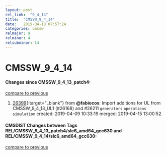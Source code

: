 ```yaml
---
layout: post
rel_link:  "9_4_14"
title:  "CMSSW_9_4_14"
date:   2019-04-18 07:57:24
categories: cmssw
relmajor: 9
relminor: 4
relsubminor: 14
---
```


# CMSSW_9_4_14
#### Changes since CMSSW_9_4_13_patch4:
[compare to previous](https://github.com/cms-sw/cmssw/compare/CMSSW_9_4_13_patch4...CMSSW_9_4_14)



1. [26399](http://github.com/cms-sw/cmssw/pull/26399){:target="_blank"}  from **@fabiocos**: Import additions for UL from CMSSW_9_4_13_UL1 (#26168) and #26211 `generators`  `operations`  `simulation`  created: 2019-04-09 10:33:19 merged: 2019-04-15 13:00:52



#### CMSDIST Changes between Tags REL/CMSSW_9_4_13_patch4/slc6_amd64_gcc630 and REL/CMSSW_9_4_14/slc6_amd64_gcc630:
[compare to previous](https://github.com/cms-sw/cmsdist/compare/REL/CMSSW_9_4_13_patch4/slc6_amd64_gcc630...REL/CMSSW_9_4_14/slc6_amd64_gcc630)


